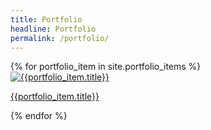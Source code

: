 ```yaml
---
title: Portfolio
headline: Portfolio
permalink: /portfolio/
---
```

<div class="portfolio--teasers">
  {% for portfolio_item in site.portfolio_items %}
    <article class="card">
      <a href="{{portfolio_item.url | prepend: site.baseurl}} ">        
        <img
            src="{{site.baseurl}}/assets/images/portfolio/desktop/1x/{{portfolio_item.image}}.jpg"
            srcset="{{site.baseurl}}/assets/images/portfolio/desktop/1x/{{portfolio_item.image}}.jpg 1x,
                {{site.baseurl}}/assets/images/portfolio/desktop/2x/{{portfolio_item.image}}2x.jpg 2x"
            class="img-responsive"
            alt="{{portfolio_item.title}}" />
        <p>
          {{portfolio_item.title}}
        </p> 
      </a>
    </article>
  {% endfor %}
</div>
